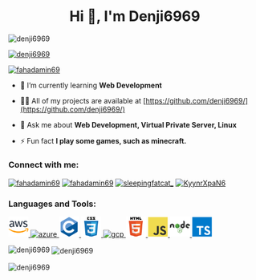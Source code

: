 <h1 align="center">Hi 👋, I'm Denji6969</h1>
<p align="left"> <img src="https://komarev.com/ghpvc/?username=denji6969&label=Profile%20views&color=0e75b6&style=flat" alt="denji6969" /> </p>

<p align="left"> <a href="https://github.com/ryo-ma/github-profile-trophy"><img src="https://github-profile-trophy.vercel.app/?username=denji6969" alt="denji6969" /></a> </p>

<p align="left"> <a href="https://twitter.com/fahadamin69" target="blank"><img src="https://img.shields.io/twitter/follow/fahadamin69?logo=twitter&style=for-the-badge" alt="fahadamin69" /></a> </p>

- 🌱 I’m currently learning **Web Development**

- 👨‍💻 All of my projects are available at [https://github.com/denji6969/](https://github.com/denji6969/)

- 💬 Ask me about **Web Development, Virtual Private Server, Linux**

- ⚡ Fun fact **I play some games, such as minecraft.**

<h3 align="left">Connect with me:</h3>
<p align="left">
<a href="https://twitter.com/fahadamin69" target="blank"><img align="center" src="https://raw.githubusercontent.com/rahuldkjain/github-profile-readme-generator/master/src/images/icons/Social/twitter.svg" alt="fahadamin69" height="30" width="40" /></a>
<a href="https://fb.com/fahadamin69" target="blank"><img align="center" src="https://raw.githubusercontent.com/rahuldkjain/github-profile-readme-generator/master/src/images/icons/Social/facebook.svg" alt="fahadamin69" height="30" width="40" /></a>
<a href="https://instagram.com/sleepingfatcat_" target="blank"><img align="center" src="https://raw.githubusercontent.com/rahuldkjain/github-profile-readme-generator/master/src/images/icons/Social/instagram.svg" alt="sleepingfatcat_" height="30" width="40" /></a>
<a href="https://discord.gg/KyynrXpaN6" target="blank"><img align="center" src="https://raw.githubusercontent.com/rahuldkjain/github-profile-readme-generator/master/src/images/icons/Social/discord.svg" alt="KyynrXpaN6" height="30" width="40" /></a>
</p>

<h3 align="left">Languages and Tools:</h3>
<p align="left"> <a href="https://aws.amazon.com" target="_blank" rel="noreferrer"> <img src="https://raw.githubusercontent.com/devicons/devicon/master/icons/amazonwebservices/amazonwebservices-original-wordmark.svg" alt="aws" width="40" height="40"/> </a> <a href="https://azure.microsoft.com/en-in/" target="_blank" rel="noreferrer"> <img src="https://www.vectorlogo.zone/logos/microsoft_azure/microsoft_azure-icon.svg" alt="azure" width="40" height="40"/> </a> <a href="https://www.cprogramming.com/" target="_blank" rel="noreferrer"> <img src="https://raw.githubusercontent.com/devicons/devicon/master/icons/c/c-original.svg" alt="c" width="40" height="40"/> </a> <a href="https://www.w3schools.com/css/" target="_blank" rel="noreferrer"> <img src="https://raw.githubusercontent.com/devicons/devicon/master/icons/css3/css3-original-wordmark.svg" alt="css3" width="40" height="40"/> </a> <a href="https://cloud.google.com" target="_blank" rel="noreferrer"> <img src="https://www.vectorlogo.zone/logos/google_cloud/google_cloud-icon.svg" alt="gcp" width="40" height="40"/> </a> <a href="https://www.w3.org/html/" target="_blank" rel="noreferrer"> <img src="https://raw.githubusercontent.com/devicons/devicon/master/icons/html5/html5-original-wordmark.svg" alt="html5" width="40" height="40"/> </a> <a href="https://developer.mozilla.org/en-US/docs/Web/JavaScript" target="_blank" rel="noreferrer"> <img src="https://raw.githubusercontent.com/devicons/devicon/master/icons/javascript/javascript-original.svg" alt="javascript" width="40" height="40"/> </a> <a href="https://nodejs.org" target="_blank" rel="noreferrer"> <img src="https://raw.githubusercontent.com/devicons/devicon/master/icons/nodejs/nodejs-original-wordmark.svg" alt="nodejs" width="40" height="40"/> </a> <a href="https://www.typescriptlang.org/" target="_blank" rel="noreferrer"> <img src="https://raw.githubusercontent.com/devicons/devicon/master/icons/typescript/typescript-original.svg" alt="typescript" width="40" height="40"/> </a> </p>

<p><img align="left" src="https://github-readme-stats.vercel.app/api/top-langs?username=denji6969&show_icons=true&locale=en&layout=compact" alt="denji6969" /></p>

<p>&nbsp;<img align="center" src="https://github-readme-stats.vercel.app/api?username=denji6969&show_icons=true&locale=en" alt="denji6969" /></p>

<p><img align="center" src="https://github-readme-streak-stats.herokuapp.com/?user=denji6969&" alt="denji6969" /></p>
